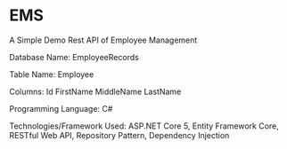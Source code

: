 # EMS
A Simple Demo Rest API of Employee Management

Database Name: EmployeeRecords

Table Name: Employee

Columns:
Id
FirstName
MiddleName
LastName	

Programming Language: C#

Technologies/Framework Used: ASP.NET Core 5, Entity Framework Core, RESTful Web API, Repository Pattern, Dependency Injection 
